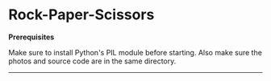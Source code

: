# Rock-Paper-Scissors

**Prerequisites**




Make sure to install Python's PIL module before starting. Also make sure the photos and source code are in the same directory.

****
